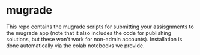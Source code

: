 # mugrade
This repo contains the mugrade scripts for submitting your assisgnments to the mugrade app (note that it also includes the code for publishing solutions, but these won't work for non-admin accounts).  Installation is done automatically via the colab notebooks we provide.
